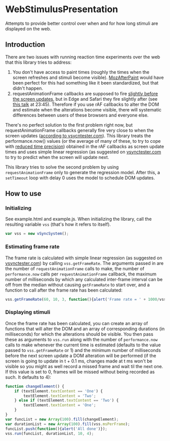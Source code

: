 # WebStimulusPresentation
Attempts to provide better control over when and for how long stimuli are displayed on the web.

## Introduction

There are two issues with running reaction time experiments over the web that this library tries to address:
1. You don't have access to paint times (roughly the times when the screen refreshes and stimuli become visible). <a href='https://developer.mozilla.org/en-US/docs/Web/Events/MozAfterPaint'>MozAfterPaint</a> would have been perfect for this had something like it been standardized, but that didn't happen.
2. requestAnimationFrame callbacks are supposed to fire <a href='https://medium.com/@paul_irish/requestanimationframe-scheduling-for-nerds-9c57f7438ef4'>slightly before the screen updates</a>, but in Edge and Safari they fire slightly after (see <a href='https://vimeo.com/254947206'>this talk</a> at 23:45). Therefore if you use rAF callbacks to alter the DOM and estimate when the alterations become visible, there will systematic differences between users of these browsers and everyone else.

There's no perfect solution to the first problem right now, but requestAnimationFrame callbacks generally fire very close to when the screen updates (<a href='https://www.vsynctester.com/howtocomputevsync.html'>according to vsycntester.com</a>). This library treats the performance.now() values (or the average of many of these, to try to cope with <a href='https://github.com/w3c/hr-time/issues/56'>reduced time precision</a>) obtained in the rAF callbacks as screen update times and uses simple linear regression (as suggested on <a href='https://www.vsynctester.com/howtocomputevsync.html'>vsynctester.com</a> to try to predict when the screen will update next.

This library tries to solve the second problem by using ```requestAnimationFrame``` only to generate the regression model. After this, a ```setTimeout``` loop with delay 0 uses the model to schedule DOM updates.

## How to use

### Initializing

See example.html and example.js.
When initializing the library, call the resulting variable ```vss``` (that's how it refers to itself).
```javascript
var vss = new vSyncSystem();
```

### Estimating frame rate

The frame rate is calculated with simple linear regression (as suggested on <a href='https://www.vsynctester.com/howtocomputevsync.html'>vsynctester.com</a>) by calling ```vss.getFrameRate```. The arguments passed in are the number of ```requestAnimationFrame``` calls to make, the number of ```performance.now``` calls per ```requestAnimationFrame``` callback, the maximum number of milliseconds by which any calculated inter-frame interval can be off from the median without causing ```getFrameRate``` to start over, and a function to call after the frame rate has been calculated:
```javascript
vss.getFrameRate(60, 10, 3, function(){alert('Frame rate = ' + 1000/vss.msPerFrame)});
```

### Displaying stimuli

Once the frame rate has been calculated, you can create an array of functions that will alter the DOM and an array of corresponding durations (in milliseconds) for which the alterations should be visible. You then pass these as arguments to ```vss.run``` along with the number of ```performance.now``` calls to make whenever the current time is estimated (defaults to the value passed to ```vss.getFrameRate``` or 1) and the minimum number of milliseconds before the next screen update a DOM alteration will be performed (if the screen is going to update in t + 0.1 ms, changes made at t ms won't be visible so you might as well record a missed frame and wait til the next one. If this value is set to 0, frames will be missed without being recorded as such. It defaults to 4):
```javascript
function changeElement() {
    if (textElement.textContent == 'One') {
        textElement.textContent = 'Two';
    } else if (textElement.textContent == 'Two') {
        textElement.textContent = 'One';
    }
}
var funcList = new Array(100).fill(changeElement);
var durationList = new Array(100).fill(vss.msPerFrame);
funcList.push(function(){alert('All done')});
vss.run(funcList, durationList, 10, 4);
```
